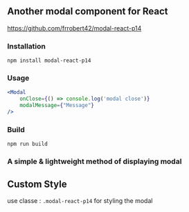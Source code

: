 ## Another modal component for React

https://github.com/frrobert42/modal-react-p14

### Installation

`npm install modal-react-p14`

### Usage

```jsx
<Modal 
    onClose={() => console.log('modal close')}
    modalMessage={"Message"} 
/>
```

### Build
`npm run build`


### A simple & lightweight method of displaying modal


## Custom Style

use classe : `.modal-react-p14` for styling the modal


